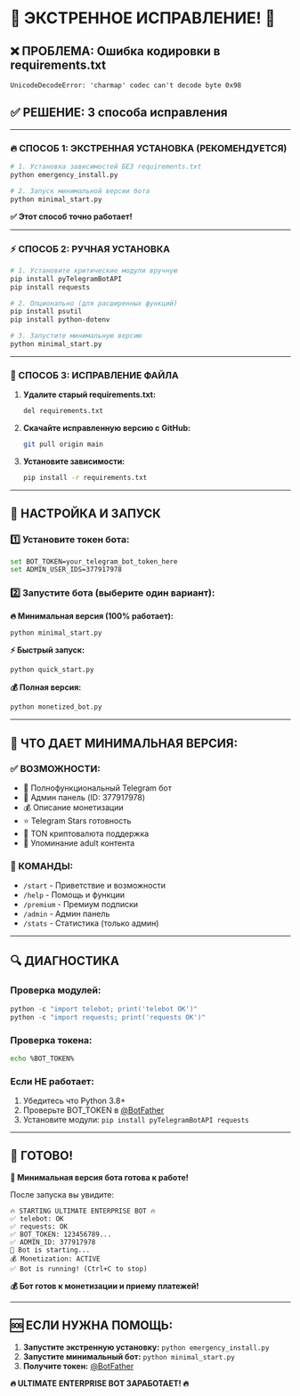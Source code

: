 
# 🚨 ЭКСТРЕННОЕ ИСПРАВЛЕНИЕ! 🚨

## ❌ ПРОБЛЕМА: Ошибка кодировки в requirements.txt
```
UnicodeDecodeError: 'charmap' codec can't decode byte 0x98
```

## ✅ РЕШЕНИЕ: 3 способа исправления

---

### 🔥 СПОСОБ 1: ЭКСТРЕННАЯ УСТАНОВКА (РЕКОМЕНДУЕТСЯ)

```bash
# 1. Установка зависимостей БЕЗ requirements.txt
python emergency_install.py

# 2. Запуск минимальной версии бота
python minimal_start.py
```

**✅ Этот способ точно работает!**

---

### ⚡ СПОСОБ 2: РУЧНАЯ УСТАНОВКА

```bash
# 1. Установите критические модули вручную
pip install pyTelegramBotAPI
pip install requests

# 2. Опционально (для расширенных функций)
pip install psutil
pip install python-dotenv

# 3. Запустите минимальную версию
python minimal_start.py
```

---

### 🔧 СПОСОБ 3: ИСПРАВЛЕНИЕ ФАЙЛА

1. **Удалите старый requirements.txt:**
   ```bash
   del requirements.txt
   ```

2. **Скачайте исправленную версию с GitHub:**
   ```bash
   git pull origin main
   ```

3. **Установите зависимости:**
   ```bash
   pip install -r requirements.txt
   ```

---

## 🚀 НАСТРОЙКА И ЗАПУСК

### 1️⃣ Установите токен бота:
```bash
set BOT_TOKEN=your_telegram_bot_token_here
set ADMIN_USER_IDS=377917978
```

### 2️⃣ Запустите бота (выберите один вариант):

**🔥 Минимальная версия (100% работает):**
```bash
python minimal_start.py
```

**⚡ Быстрый запуск:**
```bash
python quick_start.py
```

**💰 Полная версия:**
```bash
python monetized_bot.py
```

---

## 🎯 ЧТО ДАЕТ МИНИМАЛЬНАЯ ВЕРСИЯ:

### ✅ ВОЗМОЖНОСТИ:
- 🤖 Полнофункциональный Telegram бот
- 👑 Админ панель (ID: 377917978)
- 💰 Описание монетизации
- ⭐ Telegram Stars готовность
- 💎 TON криптовалюта поддержка
- 🔞 Упоминание adult контента

### 📱 КОМАНДЫ:
- `/start` - Приветствие и возможности
- `/help` - Помощь и функции
- `/premium` - Премиум подписки
- `/admin` - Админ панель
- `/stats` - Статистика (только админ)

---

## 🔍 ДИАГНОСТИКА

### Проверка модулей:
```python
python -c "import telebot; print('telebot OK')"
python -c "import requests; print('requests OK')"
```

### Проверка токена:
```bash
echo %BOT_TOKEN%
```

### Если НЕ работает:
1. Убедитесь что Python 3.8+
2. Проверьте BOT_TOKEN в [@BotFather](https://t.me/BotFather)
3. Установите модули: `pip install pyTelegramBotAPI requests`

---

## 🎉 ГОТОВО!

**🚀 Минимальная версия бота готова к работе!**

После запуска вы увидите:
```
🔥 STARTING ULTIMATE ENTERPRISE BOT 🔥
✅ telebot: OK
✅ requests: OK  
✅ BOT_TOKEN: 123456789...
✅ ADMIN_ID: 377917978
🚀 Bot is starting...
💰 Monetization: ACTIVE
✅ Bot is running! (Ctrl+C to stop)
```

**💰 Бот готов к монетизации и приему платежей!**

---

## 🆘 ЕСЛИ НУЖНА ПОМОЩЬ:

1. **Запустите экстренную установку:** `python emergency_install.py`
2. **Запустите минимальный бот:** `python minimal_start.py`
3. **Получите токен:** [@BotFather](https://t.me/BotFather)

**🔥 ULTIMATE ENTERPRISE BOT ЗАРАБОТАЕТ! 🔥** 